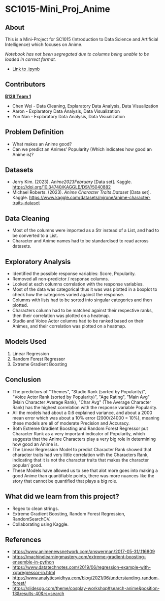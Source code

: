 # SC1015-Mini_Proj_Anime

## About

This is a Mini-Project for SC1015 (Introduction to Data Science and Artificial Intelligence) which focuses on Anime.

<i>Notebook has not been segregated due to columns being unable to be loaded in correct format.</i>
- [Link to .ipynb](https://github.com/CW-meow/SC1015-Mini_Proj_Anime/blob/main/Project.ipynb)


## Contributors

<b><u>B128 Team 1</u></b>
- Chen Wei - Data Cleaning, Explaratory Data Analysis, Data Visualization
- Aaron - Explaratory Data Analysis, Data Visualization
- Yon Nan - Explaratory Data Analysis, Data Visualization

## Problem Definition

- What makes an Anime good?
- Can we predict an Animes' Popularity (Which indicates how good an Anime is)?

## Datasets

- Jerry Kim. (2023). <i>Anime2023February</i> [Data set]. Kaggle. <https://doi.org/10.34740/KAGGLE/DSV/5040882>
- Michael Roberts. (2023). <i>Anime Character Traits Dataset</i> [Data set]. Kaggle. <https://www.kaggle.com/datasets/mjrone/anime-character-traits-dataset>

## Data Cleaning

- Most of the columns were imported as a Str instead of a List, and had to be converted to a List.
- Character and Anime names had to be standardised to read across datasets.

## Exploratory Analysis

- Identified the possible response variables: Score, Popularity.
- Removed all non-predictor / response columns.
- Looked at each columns correlation with the response variables.
- Most of the data was categorical thus it was was plotted in a boxplot to check how the categories varied against the response.
- Columns with lists had to be sorted into singular categories and then plotted.
- Characters column had to be matched against their respective ranks, then their correlation was plotted on a heatmap.
- Studio and Voice Actor columns had to be ranked based on their Animes, and their correlation was plotted on a heatmap.

## Models Used

1. Linear Regression
2. Random Forest Regressor 
3. Extreme Gradient Boosting

## Conclusion

- The predictors of "Themes", "Studio Rank (sorted by Popularity)", "Voice Actor Rank (sorted by Popularity)", "Age Rating", "Main Avg" (Main Character Average Rank), "Char Avg" (The Average Character Rank) has the highest correlation with the response variable Popularity.
- All the models had about a 0.6 explained variance, and about a 2000 mean error which was about a 10% error (2000/24000 = 10%), meaning these models are all of moderate Precision and Accuracy.
- Both Extreme Gradient Boosting and Random Forest Regressor put Character Rank as a very important indicator of Popularity, which suggests that the Anime Characters play a very big role in determining how good an Anime is.
- The Linear Regression Model to predict Character Rank showed that character traits had very little correlation with the Characters Rank, indicating that it is not the character traits that makes the character popular/ good.
- These Models have allowed us to see that alot more goes into making a good Anime than quantifiable points, there was more nuances like the story that cannot be quantified that plays a big role.

## What did we learn from this project?

- Regex to clean strings.
- Extreme Gradient Boosting, Random Forest Regression, RandomSearchCV.
- Collaborating using Kaggle.

## References

- <https://www.animenewsnetwork.com/answerman/2017-05-31/.116809>
- <https://machinelearningmastery.com/extreme-gradient-boosting-ensemble-in-python>
- <https://www.datatechnotes.com/2019/06/regression-example-with-xgbregressor-in.html>
- <https://www.analyticsvidhya.com/blog/2021/06/understanding-random-forest/>
- <https://slidesgo.com/theme/cosplay-workshop#search-anime&position-13&results-40&rs=search>
